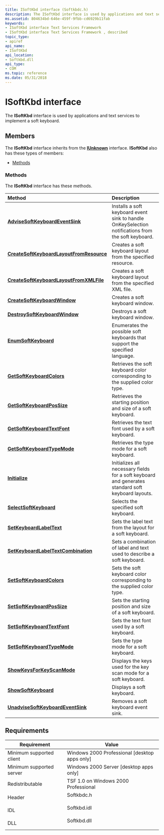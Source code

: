 ```yaml
---
title: ISoftKbd interface (Softkbdc.h)
description: The ISoftKbd interface is used by applications and text services to implement a soft keyboard.
ms.assetid: 804634bd-646e-459f-9fbb-cd6929b11fab
keywords:
- ISoftKbd interface Text Services Framework
- ISoftKbd interface Text Services Framework , described
topic_type:
- apiref
api_name:
- ISoftKbd
api_location:
- Softkbd.dll
api_type:
- COM
ms.topic: reference
ms.date: 05/31/2018
---
```


# ISoftKbd interface

The **ISoftKbd** interface is used by applications and text services to implement a soft keyboard.

## Members

The **ISoftKbd** interface inherits from the [**IUnknown**](/windows/desktop/api/unknwn/nn-unknwn-iunknown) interface. **ISoftKbd** also has these types of members:

-   [Methods](#methods)

### Methods

The **ISoftKbd** interface has these methods.



| Method                                                                                        | Description                                                                                                   |
|:----------------------------------------------------------------------------------------------|:--------------------------------------------------------------------------------------------------------------|
| [**AdviseSoftKeyboardEventSink**](isoftkbd-advisesoftkeyboardeventsink.md)                   | Installs a soft keyboard event sink to handle OnKeySelection notifications from the soft keyboard.<br/> |
| [**CreateSoftKeyboardLayoutFromResource**](isoftkbd-createsoftkeyboardlayoutfromresource.md) | Creates a soft keyboard layout from the specified resource.<br/>                                        |
| [**CreateSoftKeyboardLayoutFromXMLFile**](isoftkbd-createsoftkeyboardlayoutfromxmlfile.md)   | Creates a soft keyboard layout from the specified XML file.<br/>                                        |
| [**CreateSoftKeyboardWindow**](isoftkbd-createsoftkeyboardwindow.md)                         | Creates a soft keyboard window.<br/>                                                                    |
| [**DestroySoftKeyboardWindow**](isoftkbd-destroysoftkeyboardwindow.md)                       | Destroys a soft keyboard window.<br/>                                                                   |
| [**EnumSoftKeyboard**](isoftkbd-enumsoftkeyboard.md)                                         | Enumerates the possible soft keyboards that support the specified language.<br/>                        |
| [**GetSoftKeyboardColors**](isoftkbd-getsoftkeyboardcolors.md)                               | Retrieves the soft keyboard color corresponding to the supplied color type.<br/>                        |
| [**GetSoftKeyboardPosSize**](isoftkbd-getsoftkeyboardpossize.md)                             | Retrieves the starting position and size of a soft keyboard.<br/>                                       |
| [**GetSoftKeyboardTextFont**](isoftkbd-getsoftkeyboardtextfont.md)                           | Retrieves the text font used by a soft keyboard.<br/>                                                   |
| [**GetSoftKeyboardTypeMode**](isoftkbd-getsoftkeyboardtypemode.md)                           | Retrieves the type mode for a soft keyboard.<br/>                                                       |
| [**Initialize**](isoftkbd-initialize.md)                                                     | Initializes all necessary fields for a soft keyboard and generates standard soft keyboard layouts.<br/> |
| [**SelectSoftKeyboard**](isoftkbd-selectsoftkeyboard.md)                                     | Selects the specified soft keyboard.<br/>                                                               |
| [**SetKeyboardLabelText**](isoftkbd-setkeyboardlabeltext.md)                                 | Sets the label text from the layout for a soft keyboard.<br/>                                           |
| [**SetKeyboardLabelTextCombination**](isoftkbd-setkeyboardlabeltextcombination.md)           | Sets a combination of label and text used to describe a soft keyboard.<br/>                             |
| [**SetSoftKeyboardColors**](isoftkbd-setsoftkeyboardcolors.md)                               | Sets the soft keyboard color corresponding to the supplied color type.<br/>                             |
| [**SetSoftKeyboardPosSize**](isoftkbd-setsoftkeyboardpossize.md)                             | Sets the starting position and size of a soft keyboard.<br/>                                            |
| [**SetSoftKeyboardTextFont**](isoftkbd-setsoftkeyboardtextfont.md)                           | Sets the text font used by a soft keyboard.<br/>                                                        |
| [**SetSoftKeyboardTypeMode**](isoftkbd-setsoftkeyboardtypemode.md)                           | Sets the type mode for a soft keyboard.<br/>                                                            |
| [**ShowKeysForKeyScanMode**](isoftkbd-showkeysforkeyscanmode.md)                             | Displays the keys used for the key scan mode for a soft keyboard.<br/>                                  |
| [**ShowSoftKeyboard**](isoftkbd-showsoftkeyboard.md)                                         | Displays a soft keyboard.<br/>                                                                          |
| [**UnadviseSoftKeyboardEventSink**](isoftkbd-unadvisesoftkeyboardeventsink.md)               | Removes a soft keyboard event sink.<br/>                                                                |



 

## Requirements



| Requirement | Value |
|-------------------------------------|----------------------------------------------------------------------------------------|
| Minimum supported client<br/> | Windows 2000 Professional \[desktop apps only\]<br/>                             |
| Minimum supported server<br/> | Windows 2000 Server \[desktop apps only\]<br/>                                   |
| Redistributable<br/>          | TSF 1.0 on Windows 2000 Professional<br/>                                        |
| Header<br/>                   | <dl> <dt>Softkbdc.h</dt> </dl>  |
| IDL<br/>                      | <dl> <dt>Softkbd.idl</dt> </dl> |
| DLL<br/>                      | <dl> <dt>Softkbd.dll</dt> </dl> |



 

